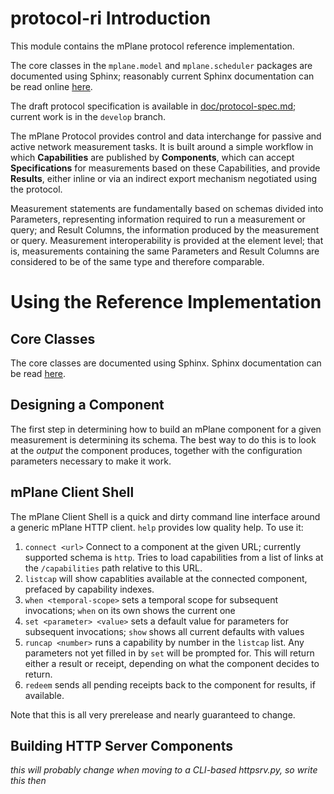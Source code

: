 # protocol-ri Introduction

This module contains the mPlane protocol reference implementation.

The core classes in the `mplane.model` and `mplane.scheduler` packages are documented using Sphinx; reasonably current Sphinx documentation can be read online [here](https://fp7mplane.github.io/protocol-ri).

The draft protocol specification is available in [doc/protocol-spec.md](https://github.com/fp7mplane/protocol-ri/blob/develop/doc); current work is in the `develop` branch.

The mPlane Protocol provides control and data interchange for passive and active network measurement tasks. It is built around a simple workflow in which __Capabilities__ are published by __Components__, which can accept __Specifications__ for measurements based on these Capabilities, and provide __Results__, either inline or via an indirect export mechanism negotiated using the protocol. 

Measurement statements are fundamentally based on schemas divided into Parameters, representing information required to run a measurement or query; and Result Columns, the information produced by the measurement or query. Measurement interoperability is provided at the element level; that is, measurements containing the same Parameters and Result Columns are considered to be of the same type and therefore comparable.

# Using the Reference Implementation

## Core Classes

The core classes are documented using Sphinx. Sphinx documentation can be read [here](https://fp7mplane.github.io/protocol-ri).

## Designing a Component

The first step in determining how to build an mPlane component for a given measurement is determining its schema. The best way to do this is to look at the _output_ the component produces, together with the configuration parameters necessary to make it work.

## mPlane Client Shell

The mPlane Client Shell is a quick and dirty command line interface around a generic mPlane HTTP client. ```help``` provides low quality help. To use it:

1. ```connect <url>``` Connect to a component at the given URL; currently supported schema is ```http```. Tries to load capabilities from a list of links at the ```/capabilities``` path relative to this URL. 
2. ```listcap``` will show capablities available at the connected component, prefaced by capability indexes.
3. ```when <temporal-scope>``` sets a temporal scope for subsequent invocations; ```when``` on its own shows the current one
4. ```set <parameter> <value>``` sets a default value for parameters for subsequent invocations; ```show``` shows all current defaults with values
5. ```runcap <number>``` runs a capability by number in the ```listcap``` list. Any parameters not yet filled in by ```set``` will be prompted for. This will return either a result or receipt, depending on what the component decides to return.
6. ```redeem``` sends all pending receipts back to the component for results, if available.

Note that this is all very prerelease and nearly guaranteed to change.


## Building HTTP Server Components

_this will probably change when moving to a CLI-based httpsrv.py, so write this then_ 

